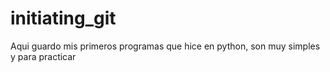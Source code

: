 # initiating_git
Aqui guardo mis primeros programas que hice en python, son muy simples y para practicar
